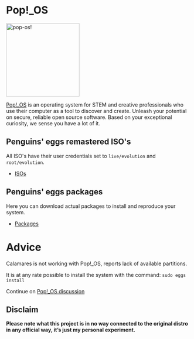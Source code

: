 # Pop!_OS
<img src="https://penguins-eggs.net/img/pop-os.svg" alt="pop-os!" width="200"/>

[Pop!_OS](https://pop.system76.com/) is an operating system for STEM and creative professionals who use their computer as a tool to discover and create. Unleash your potential on secure, reliable open source software. Based on your exceptional curiosity, we sense you have a lot of it.

## Penguins' eggs remastered ISO's
All ISO's have their user credentials set to ```live/evolution``` and ```root/evolution```.

* [ISOs](https://drive.google.com/drive/folders/1PpBhbE3XYJRCgE1gWmVgyHCkFgfxcIRt)

## Penguins' eggs packages
Here you can download actual packages to install and reproduce your system.

* [Packages](https://penguins-eggs.net/basket/index.php?p=packages%2Fdebs)

# Advice
Calamares is not working with Pop!_OS, reports lack of available partitions.

It is at any rate possible to install the system with the command: `sudo eggs install`

Continue on [Pop!_OS discussion](https://github.com/pieroproietti/penguins-blog/discussions/21)

## Disclaim
__Please note what this project is in no way connected to the original distro in any official way, it’s just my personal experiment.__

